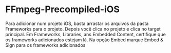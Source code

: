 # FFmpeg-Precompiled-iOS
Para adicionar num projeto iOS, basta arrastar os arquivos da pasta Frameworks para o projeto.
Depois você clica no projeto e clica no target principal. Em Frameworks, Libraries, ans Embedded Content, certifique que os frameworks adicionados estejam lá.
Na opção Embed marque Embed & Sign para os frameworks adicionados

